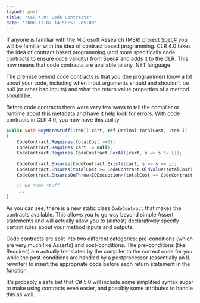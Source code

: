 ```yaml
---
layout: post
title: "CLR 4.0: Code Contracts"
date: '2008-11-07 14:58:51 -05:00'
---
```


If anyone is familiar with the Microsoft Research (MSR) project [Spec#](http://research.microsoft.com/SpecSharp/) you will be familiar with the idea of contract based programming. CLR 4.0 takes the idea of contract based programming (and more specifically code contracts to ensure code validity) from Spec# and adds it to the CLR. This now means that code contracts are available to any .NET language.

The premise behind code contracts is that you (the programmer) know a lot about your code, including when input arguments should and shouldn't be null (or other bad inputs) and what the return value properties of a method should be.

Before code contracts there were very few ways to tell the compiler or runtime about this metadata and have it help look for errors. With code contracts in CLR 4.0, you now have this ability.

```csharp
public void BuyMoreStuff(Item[] cart, ref Decimal totalCost, Item i)
{       
    CodeContract.Requires(totalCost >=0);
    CodeContract.Requires(cart != null);
    CodeContract.Requires(CodeContract.ForAll(cart, s => s != i));

    CodeContract.Ensures(CodeContract.Exists(cart, s => s == i);
    CodeContract.Ensures(totalCost >= CodeContract.OldValue(totalCost));
    CodeContract.EnsuresOnThrow<IOException>(totalCost == CodeContract.OldValue(totalCost));

    // Do some stuff
    ...
}
```

As you can see, there is a new static class `CodeContract` that makes the contracts available. This allows you to go way beyond simple Assert statements and will actually allow you to (almost) declaratively specify certain rules about your method inputs and outputs.

Code contracts are split into two different categories: pre-conditions (which are very much like Asserts) and post-conditions. The pre-conditions (like Requires) are actually translated by the compiler to the correct code for you while the post-conditions are handled by a postprocessor (essentially an IL rewriter) to insert the appropriate code before each return statement in the function.

It's probably a safe bet that C# 5.0 will include some simplified syntax sugar to make using contracts even easier, and possibly some attributes to handle this as well.
